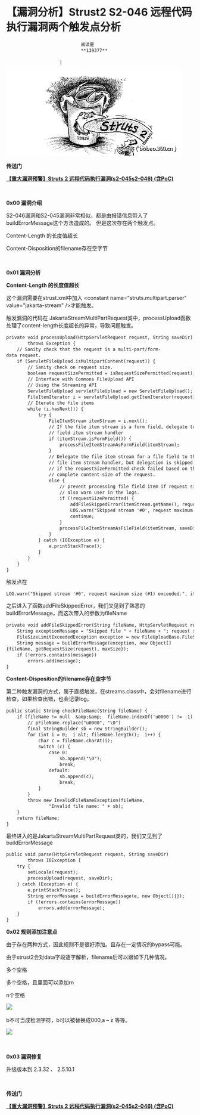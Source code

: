 
# 【漏洞分析】Strust2 S2-046 远程代码执行漏洞两个触发点分析


                                阅读量   
                                **139377**
                            
                        |
                        
                                                                                    



**[![](./img/85749/t01b0faf37dfe1af5c8.png)](./img/85749/t01b0faf37dfe1af5c8.png)**

**传送门**

[**【重大漏洞预警】Struts 2 远程代码执行漏洞(s2-045s2-046) (含PoC)**](http://bobao.360.cn/learning/detail/3571.html)

**<br>**

**0x00 漏洞介绍**

S2-046漏洞和S2-045漏洞非常相似，都是由报错信息带入了buildErrorMessage这个方法造成的。 但是这次存在两个触发点。

Content-Length 的长度值超长

Content-Disposition的filename存在空字节

<br>

**0x01 漏洞分析**

**Content-Length 的长度值超长**

这个漏洞需要在strust.xml中加入 &lt;constant name="struts.multipart.parser" value="jakarta-stream" /&gt;才能触发。

触发漏洞的代码在 JakartaStreamMultiPartRequest类中，processUpload函数处理了content-length长度超长的异常，导致问题触发。



```
private void processUpload(HttpServletRequest request, String saveDir)
        throws Exception {
    // Sanity check that the request is a multi-part/form-data request.
    if (ServletFileUpload.isMultipartContent(request)) {
        // Sanity check on request size.
        boolean requestSizePermitted = isRequestSizePermitted(request);
        // Interface with Commons FileUpload API
        // Using the Streaming API
        ServletFileUpload servletFileUpload = new ServletFileUpload();
        FileItemIterator i = servletFileUpload.getItemIterator(request);
        // Iterate the file items
        while (i.hasNext()) {
            try {
                FileItemStream itemStream = i.next();
                // If the file item stream is a form field, delegate to the
                // field item stream handler
                if (itemStream.isFormField()) {
                    processFileItemStreamAsFormField(itemStream);
                }
                // Delegate the file item stream for a file field to the
                // file item stream handler, but delegation is skipped
                // if the requestSizePermitted check failed based on the
                // complete content-size of the request.
                else {
                    // prevent processing file field item if request size not allowed.
                    // also warn user in the logs.
                    if (!requestSizePermitted) {
                        addFileSkippedError(itemStream.getName(), request);
                        LOG.warn("Skipped stream '#0', request maximum size (#1) exceeded.", itemStream.getName(), maxSize);
                        continue;
                    }
                    processFileItemStreamAsFileField(itemStream, saveDir);
                }
            } catch (IOException e) {
                e.printStackTrace();
            }
        }
    }
}
```

触发点在<br>

```
LOG.warn("Skipped stream '#0', request maximum size (#1) exceeded.", itemStream.getName(), maxSize);
```

之后进入了函数addFileSkippedError，我们又见到了熟悉的buildErrorMessage，而这次带入的参数为fileName



```
private void addFileSkippedError(String fileName, HttpServletRequest request) {
    String exceptionMessage = "Skipped file " + fileName + "; request size limit exceeded.";
    FileSizeLimitExceededException exception = new FileUploadBase.FileSizeLimitExceededException(exceptionMessage, getRequestSize(request), maxSize);
    String message = buildErrorMessage(exception, new Object[]{fileName, getRequestSize(request), maxSize});
    if (!errors.contains(message))
        errors.add(message);
}
```

**Content-Disposition的filename存在空字节**

第二种触发漏洞的方式，属于直接触发，在streams.class中，会对filename进行检查，如果检查出错，也会记录log。



```
public static String checkFileName(String fileName) {
    if (fileName != null  &amp;&amp;  fileName.indexOf('u0000') != -1) {
        // pFileName.replace("u0000", "\0")
        final StringBuilder sb = new StringBuilder();
        for (int i = 0;  i &lt; fileName.length();  i++) {
            char c = fileName.charAt(i);
            switch (c) {
                case 0:
                    sb.append("\0");
                    break;
                default:
                    sb.append(c);
                    break;
            }
        }
        throw new InvalidFileNameException(fileName,
                "Invalid file name: " + sb);
    }
    return fileName;
}
```

最终进入的是JakartaStreamMultiPartRequest类的，我们又见到了buildErrorMessage



```
public void parse(HttpServletRequest request, String saveDir)
        throws IOException {
    try {
        setLocale(request);
        processUpload(request, saveDir);
    } catch (Exception e) {
        e.printStackTrace();
        String errorMessage = buildErrorMessage(e, new Object[]{});
        if (!errors.contains(errorMessage))
            errors.add(errorMessage);
    }
}
```



**0x02 规则添加注意点**

由于存在两种方式，因此规则不是很好添加。且存在一定情况的bypass可能。

由于strust2会对data字段逐字解析，filename后可以跟如下几种情况。

多个空格

多个空格，且里面可以添加rn

n个空格

[![](./img/85749/AAffA0nNPuCLAAAAAElFTkSuQmCC)](https://p0.ssl.qhimg.com/t0136198addc9b2febf.png)

b不可当成检测字符，b可以被替换成000,a – z 等等。

[![](./img/85749/AAffA0nNPuCLAAAAAElFTkSuQmCC)](https://p4.ssl.qhimg.com/t015cb3ef4eb3617e82.png)

<br>

**0x03 漏洞修复**

升级版本到 2.3.32 、 2.5.10.1

<br>



**传送门**

**[【重大漏洞预警】Struts 2 远程代码执行漏洞(s2-045s2-046) (含PoC)](http://bobao.360.cn/learning/detail/3571.html)**



